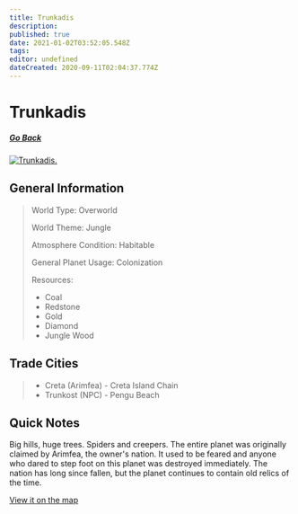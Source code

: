 ```yaml
---
title: Trunkadis
description: 
published: true
date: 2021-01-02T03:52:05.548Z
tags: 
editor: undefined
dateCreated: 2020-09-11T02:04:37.774Z
---
```


# Trunkadis

##### [Go Back](/wiki/space#planets)

<a href="https://imgur.com/J0vC7rD"><img src="https://i.imgur.com/J0vC7rD.jpg" title="Trunkadis." /></a>

## General Information

> World Type: Overworld
>
> World Theme: Jungle
>
> Atmosphere Condition: Habitable
>
> General Planet Usage: Colonization
>
> Resources:
> - Coal
> - Redstone
> - Gold
> - Diamond
> - Jungle Wood

## Trade Cities
> - Creta (Arimfea) - Creta Island Chain
> - Trunkost (NPC) - Pengu Beach 

## Quick Notes

Big hills, huge trees. Spiders and creepers. The entire planet was originally claimed by Arimfea, the owner's nation. It used to be feared and anyone who dared to step foot on this planet was destroyed immediately. The nation has long since fallen, but the planet continues to contain old relics of the time.

[View it on the map](https://dynmap.starlegacy.net/?worldname=Trunkadis)
